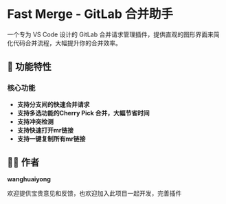 # Fast Merge - GitLab 合并助手

一个专为 VS Code 设计的 GitLab 合并请求管理插件，提供直观的图形界面来简化代码合并流程，大幅提升你的合并效率。

## 🚀 功能特性

### 核心功能
- **支持分支间的快速合并请求**
- **支持多选功能的Cherry Pick 合并，大幅节省时间**
- **支持冲突检测**
- **支持快速打开mr链接**
- **支持一键复制所有mr链接**



## 👨‍💻 作者

**wanghuaiyong**

欢迎提供宝贵意见和反馈，也欢迎加入此项目一起开发，完善插件